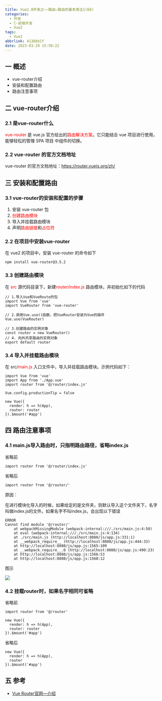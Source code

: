```yaml
---
title: Vue2.0开发之——路由—路由的基本用法1(68)
categories:
  - 开发
  - C-前端开发
  - Vue2
tags:
  - Vue2
abbrlink: 4138bb1f
date: 2023-03-29 15:50:22
---
```

## 一 概述

* vue-router介绍
* 安装和配置路由
* 路由注意事项

<!--more-->

## 二 vue-router介绍

### 2.1 是vue-router什么

<font color=red>vue-router</font> 是 vue.js 官方给出的<font color=red>路由解决方案</font>。它只能结合 vue 项目进行使用，能够轻松的管理 SPA 项目
中组件的切换。

### 2.2 vue-router 的官方文档地址

vue-router 的官方文档地址：https://router.vuejs.org/zh/

## 三 安装和配置路由

### 3.1 vue-router的安装和配置的步骤

1.  安装 vue-router 包
2. <font color=red>创建路由模块</font>
3. 导入并挂载路由模块
4.  声明<font color=red>路由链接</font>和<font color=red>占位符</font>

### 2.2 在项目中安装vue-router

在 vue2 的项目中，安装 vue-router 的命令如下

```
npm install vue-router@3.5.2
```

### 3.3 创建路由模块

在 <font color=red>src</font> 源代码目录下，新建<font color=red>router/index.js</font> 路由模块，并初始化如下的代码

```
// 1.导入Vue和VueRoute的包
import Vue from 'vue'
import VueRouter from 'vue-router'

// 2.调用Vue.use()函数，把VueRouter安装为Vue的插件
Vue.use(VueRouter)

// 3.创建路由的实例对象
const router = new VueRouter()
// 4. 向外共享路由的实例对象
export default router
```

### 3.4 导入并挂载路由模块

在 src/<font color=red>main.js </font>入口文件中，导入并挂载路由模块。示例代码如下：

```
import Vue from 'vue'
import App from './App.vue'
import router from '@/router/index.js'

Vue.config.productionTip = false

new Vue({
  render: h => h(App),
  router: router
}).$mount('#app')
```

## 四 路由注意事项

### 4.1 main.js导入路由时，只指明路由路径，省略index.js

省略前

```
import router from '@/router/index.js'
```

省略后

```
import router from '@/router/'
```

原因：

在进行模块化导入的时候，如果给定的是文件夹，则默认导入这个文件夹下，名字叫做index.js的文件。如果名字不叫index.js，会出现以下错误

```
ERROR
Cannot find module '@/router/'
    at webpackMissingModule (webpack-internal:///./src/main.js:4:50)
    at eval (webpack-internal:///./src/main.js:4:134)
    at ./src/main.js (http://localhost:8080/js/app.js:331:1)
    at __webpack_require__ (http://localhost:8080/js/app.js:444:33)
    at http://localhost:8080/js/app.js:1565:109
    at __webpack_require__.O (http://localhost:8080/js/app.js:490:23)
    at http://localhost:8080/js/app.js:1566:53
    at http://localhost:8080/js/app.js:1568:12
```

图示

![][1]

### 4.2 挂载router时，如果名字相同可省略

省略前

```
import router from '@/router'

new Vue({
  render: h => h(App),
  router: router
}).$mount('#app')
```

省略后

```
new Vue({
  render: h => h(App),
  router
}).$mount('#app')
```

## 五 参考

* [Vue Router官网—介绍](https://router.vuejs.org/zh/introduction.html)


[1]:https://raw.githubusercontent.com/PGzxc/CDN/master/blog-vue/vue2.0-68-route-index-name-error.png


